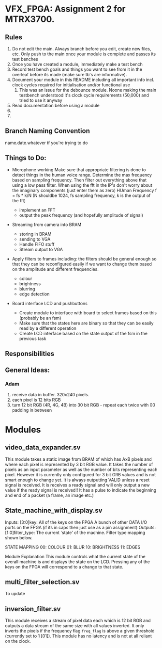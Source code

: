 # VFX_FPGA: Assignment 2 for MTRX3700.

## Rules
1. Do not edit the main. Always branch before you edit, create new files, etc. Only push to the main once your module is complete and passes its test benches
2. Once you have created a module, immediately make a test bench
3. Record test bench goals and things you want to see from it in the overleaf before its made (make sure tb's are informative).
4. Document your module in this README including all important info incl. clock cycles required for initialisation and/or functional use
    1. This was an issue for the debounce module. Noone making the main testbench understood it's clock cycle requirements (50,000) and tried to use it anyway
5. Read documentation before using a module
6. 
7. 

## Branch Naming Convention
name.date.whatever tf you're trying to do

## Things to Do:

- Microphone working
  Make sure that appropriate filtering is done to detect things in the human voice range.
  Determine the max frequency based on sampling frequency. Then filter out everything above that using a low pass filter.
  When using the fft in the IP's don't worry about the imaginary components (just enter them as zero)
  HUman Frequency f = fs * k/N (N shouldbe 1024, fs sampling frequency, k is the output of the fft)
  
    - implement an FFT
    - output the peak frequency (and hopefully amplitude of signal)

- Streaming from camera into BRAM
    - storing in BRAM
    - sending to VGA
    - Handle FIFO stuff
    - Stream output to VGA

- Apply filters to frames including:
      the filters should be general enough so that they can be reconfigured easily if we want to change
      them based on the amplitude and different frequencies.
    - colour
    - brightness
    - blurring
    - edge detection

- Board interface LCD and pushbuttons 
    - Create module to interface with board to select frames based on this (probably be an fsm)
    - Make sure that the states here are binary so that they can be easily read by a different operation
    - Create LCD interface based on the state output of the fsm in the previous task

## Responsibilities

## General Ideas:
### Adam
1. receive data in buffer. 320x240 pixels.
2. each pixel is 12 bits RGB
3. turn 12 bit RGB (4R, 4G, 4B) into 30 bit RGB - repeat each twice with 00 padding in between

# Modules

## video_data_expander.sv
This module takes a static image from BRAM of which has AxB pixels and where each pixel is represented by 3 bit RGB value. 
It takes the number of pixels as an input parameter as well as the number of bits representing each pixel. However it is currently only configured for 3 bit GRB values and is not smart enough to change yet.
It is always outputting VALID unless a reset signal is received.
It is receives a ready signal and will only output a new value if the ready signal is received!!
It has a pulse to indicate the beginning and end of a packet (a frame, an image etc.)

## State_machine_with_display.sv
Inputs: 
    [3:0]key: All of the keys on the FPGA
    A bunch of other DATA I/O ports on the FPGA (if its in caps then just use as a pin assignment)
Outputs:
    [1:0]filter_type: The current 'state' of the machine. Filter type mapping shown below.

STATE MAPPING
    00: COLOUR
    01: BLUR
    10: BRIGHTNESS
    11: EDGES

Module Explanation
This module controls what the current state of the overall machine is and displays the state on the LCD.
Pressing any of the keys on the FPGA will correspond to a change to that state.
    
## multi_filter_selection.sv
To update

## inversion_filter.sv
This module receives a stream of pixel data each which is 12 bit RGB and outputs a data stream of the same size with all values inverted. It only inverts the pixels if the frequency flag `freq_flag` is above a given threshold (currently set to 1 [01]).
This module has no latency and is not at all reliant on the clock.
